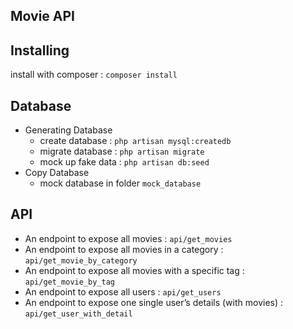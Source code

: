 ## Movie API

## Installing

install with composer : `composer install`

## Database

- Generating Database
    - create database : `php artisan mysql:createdb`
    - migrate database : `php artisan migrate`
    - mock up fake data : `php artisan db:seed`
- Copy Database
    - mock database in folder `mock_database`

## API

- An endpoint to expose all movies : `api/get_movies`
- An endpoint to expose all movies in a category : `api/get_movie_by_category`
- An endpoint to expose all movies with a specific tag : `api/get_movie_by_tag`
- An endpoint to expose all users : `api/get_users`
- An endpoint to expose one single user’s details (with movies) : `api/get_user_with_detail`
